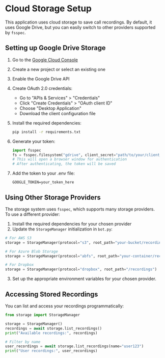 # Cloud Storage Setup

This application uses cloud storage to save call recordings. By default, it uses Google Drive, but you can easily switch to other providers supported by `fsspec`.

## Setting up Google Drive Storage

1. Go to the [Google Cloud Console](https://console.cloud.google.com/)
2. Create a new project or select an existing one
3. Enable the Google Drive API
4. Create OAuth 2.0 credentials:
   - Go to "APIs & Services" > "Credentials"
   - Click "Create Credentials" > "OAuth client ID"
   - Choose "Desktop Application"
   - Download the client configuration file

5. Install the required dependencies:
   ```bash
   pip install -r requirements.txt
   ```

6. Generate your token:
   ```python
   import fsspec
   fs = fsspec.filesystem("gdrive", client_secret="path/to/your/client_secrets.json")
   # This will open a browser window for authentication
   # After authenticating, the token will be saved
   ```

7. Add the token to your .env file:
   ```
   GOOGLE_TOKEN=your_token_here
   ```

## Using Other Storage Providers

The storage system uses `fsspec`, which supports many storage providers. To use a different provider:

1. Install the required dependencies for your chosen provider
2. Update the `StorageManager` initialization in `bot.py`:

```python
# For AWS S3
storage = StorageManager(protocol="s3", root_path="your-bucket/recordings")

# For Azure Blob Storage
storage = StorageManager(protocol="abfs", root_path="your-container/recordings")

# For Dropbox
storage = StorageManager(protocol="dropbox", root_path="/recordings")
```

3. Set up the appropriate environment variables for your chosen provider.

## Accessing Stored Recordings

You can list and access your recordings programmatically:

```python
from storage import StorageManager

storage = StorageManager()
recordings = await storage.list_recordings()
print("Available recordings:", recordings)

# Filter by name
user_recordings = await storage.list_recordings(name="user123")
print("User recordings:", user_recordings)
```
